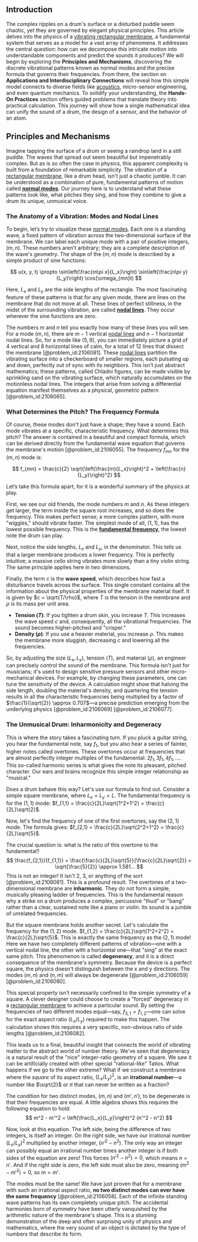## Introduction
The complex ripples on a drum's surface or a disturbed puddle seem chaotic, yet they are governed by elegant physical principles. This article delves into the physics of a [vibrating rectangular membrane](@article_id:171886), a fundamental system that serves as a model for a vast array of phenomena. It addresses the central question: how can we decompose this intricate motion into understandable components and predict the sounds it produces? We will begin by exploring the **Principles and Mechanisms**, discovering the discrete vibrational patterns known as normal modes and the precise formula that governs their frequencies. From there, the section on **Applications and Interdisciplinary Connections** will reveal how this simple model connects to diverse fields like [acoustics](@article_id:264841), micro-sensor engineering, and even quantum mechanics. To solidify your understanding, the **Hands-On Practices** section offers guided problems that translate theory into practical calculation. This journey will show how a single mathematical idea can unify the sound of a drum, the design of a sensor, and the behavior of an atom.

## Principles and Mechanisms

Imagine tapping the surface of a drum or seeing a raindrop land in a still puddle. The waves that spread out seem beautiful but impenetrably complex. But as is so often the case in physics, this apparent complexity is built from a foundation of remarkable simplicity. The vibration of a [rectangular membrane](@article_id:185759), like a drum head, isn't just a chaotic jumble. It can be understood as a combination of pure, fundamental patterns of motion called **[normal modes](@article_id:139146)**. Our journey here is to understand what these patterns look like, what pitches they sing, and how they combine to give a drum its unique, unmusical voice.

### The Anatomy of a Vibration: Modes and Nodal Lines

To begin, let’s try to visualize these [normal modes](@article_id:139146). Each one is a standing wave, a fixed pattern of vibration across the two-dimensional surface of the membrane. We can label each unique mode with a pair of positive integers, $(m, n)$. These numbers aren't arbitrary; they are a complete description of the wave's geometry. The shape of the $(m, n)$ mode is described by a simple product of sine functions:

$$
u(x, y, t) \propto \sin\left(\frac{m\pi x}{L_x}\right) \sin\left(\frac{n\pi y}{L_y}\right) \cos(\omega_{mn}t)
$$

Here, $L_x$ and $L_y$ are the side lengths of the rectangle. The most fascinating feature of these patterns is that for any given mode, there are lines on the membrane that do not move at all. These lines of perfect stillness, in the midst of the surrounding vibration, are called **[nodal lines](@article_id:168903)**. They occur wherever the sine functions are zero.

The numbers $m$ and $n$ tell you exactly how many of these lines you will see. For a mode $(m, n)$, there are $m-1$ vertical [nodal lines](@article_id:168903) and $n-1$ horizontal nodal lines. So, for a mode like $(5, 9)$, you can immediately picture a grid of $4$ vertical and $8$ horizontal lines of calm, for a total of 12 lines that dissect the membrane [@problem_id:2106081]. These [nodal lines](@article_id:168903) partition the vibrating surface into a checkerboard of smaller regions, each pulsating up and down, perfectly out of sync with its neighbors. This isn't just abstract mathematics; these patterns, called Chladni figures, can be made visible by sprinkling sand on the vibrating surface, which naturally accumulates on the motionless nodal lines. The integers that arise from solving a differential equation manifest themselves as a physical, geometric pattern [@problem_id:2106065].

### What Determines the Pitch? The Frequency Formula

Of course, these modes don't just have a shape; they have a sound. Each mode vibrates at a specific, characteristic frequency. What determines this pitch? The answer is contained in a beautiful and compact formula, which can be derived directly from the fundamental wave equation that governs the membrane's motion [@problem_id:2106055]. The frequency $f_{mn}$ for the $(m,n)$ mode is:

$$
f_{mn} = \frac{c}{2} \sqrt{\left(\frac{m}{L_x}\right)^2 + \left(\frac{n}{L_y}\right)^2}
$$

Let’s take this formula apart, for it is a wonderful summary of the physics at play.

First, we see our old friends, the mode numbers $m$ and $n$. As these integers get larger, the term inside the square root increases, and so does the frequency. This makes perfect sense; a more complex pattern, with more "wiggles," should vibrate faster. The simplest mode of all, $(1,1)$, has the lowest possible frequency. This is the **[fundamental frequency](@article_id:267688)**, the lowest note the drum can play.

Next, notice the side lengths, $L_x$ and $L_y$, in the denominator. This tells us that a larger membrane produces a lower frequency. This is perfectly intuitive; a massive cello string vibrates more slowly than a tiny violin string. The same principle applies here in two dimensions.

Finally, the term $c$ is the **wave speed**, which describes how fast a disturbance travels across the surface. This single constant contains all the information about the physical properties of the membrane material itself. It is given by $c = \sqrt{T/\rho}$, where $T$ is the tension in the membrane and $\rho$ is its mass per unit area.
*   **Tension ($T$)**: If you tighten a drum skin, you increase $T$. This increases the wave speed $c$ and, consequently, all the vibrational frequencies. The sound becomes higher-pitched and "crisper."
*   **Density ($\rho$)**: If you use a heavier material, you increase $\rho$. This makes the membrane more sluggish, decreasing $c$ and lowering all the frequencies.

So, by adjusting the size ($L_x, L_y$), tension ($T$), and material ($\rho$), an engineer can precisely control the sound of the membrane. This formula isn't just for musicians; it's used to design sensitive pressure sensors and other micro-mechanical devices. For example, by changing these parameters, one can tune the sensitivity of the device. A calculation might show that halving the side length, doubling the material's density, and quartering the tension results in all the characteristic frequencies being multiplied by a factor of $\frac{1}{\sqrt{2}} \approx 0.707$—a precise prediction emerging from the underlying physics [@problem_id:2106069] [@problem_id:2106077].

### The Unmusical Drum: Inharmonicity and Degeneracy

This is where the story takes a fascinating turn. If you pluck a guitar string, you hear the fundamental note, say $f_1$, but you also hear a series of fainter, higher notes called overtones. These overtones occur at frequencies that are almost perfectly integer multiples of the fundamental: $2f_1, 3f_1, 4f_1, \ldots$. This so-called harmonic series is what gives the note its pleasant, pitched character. Our ears and brains recognize this simple integer relationship as "musical."

Does a drum behave this way? Let's use our formula to find out. Consider a simple square membrane, where $L_x=L_y=L$. The fundamental frequency is for the $(1,1)$ mode: $f_{1,1} = \frac{c}{2L}\sqrt{1^2+1^2} = \frac{c}{2L}\sqrt{2}$.

Now, let's find the frequency of one of the first overtones, say the $(2,1)$ mode. The formula gives: $f_{2,1} = \frac{c}{2L}\sqrt{2^2+1^2} = \frac{c}{2L}\sqrt{5}$.

The crucial question is: what is the ratio of this overtone to the fundamental?
$$
\frac{f_{2,1}}{f_{1,1}} = \frac{\frac{c}{2L}\sqrt{5}}{\frac{c}{2L}\sqrt{2}} = \sqrt{\frac{5}{2}} \approx 1.581...
$$
This is not an integer! It isn't 2, 3, or anything of the sort [@problem_id:2106061]. This is a profound result. The overtones of a two-dimensional membrane are **inharmonic**. They do not form a simple, musically pleasing ladder of frequencies. This is the fundamental reason why a strike on a drum produces a complex, percussive "thud" or "bang" rather than a clear, sustained note like a piano or violin. Its sound is a jumble of unrelated frequencies.

But the square membrane holds another secret. Let's calculate the frequency for the $(1,2)$ mode.
$f_{1,2} = \frac{c}{2L}\sqrt{1^2+2^2} = \frac{c}{2L}\sqrt{5}$.
This is exactly the same frequency as the $(2,1)$ mode! Here we have two completely different patterns of vibration—one with a vertical nodal line, the other with a horizontal one—that "sing" at the exact same pitch. This phenomenon is called **degeneracy**, and it is a direct consequence of the membrane's symmetry. Because the device is a perfect square, the physics doesn't distinguish between the x and y directions. The modes $(m,n)$ and $(n,m)$ will always be degenerate [@problem_id:2106059] [@problem_id:2106080].

This special property isn't necessarily confined to the simple symmetry of a square. A clever designer could choose to create a "forced" degeneracy in a [rectangular membrane](@article_id:185759) to achieve a particular sound. By setting the frequencies of two different modes equal—say, $f_{3,1} = f_{1,2}$—one can solve for the exact aspect ratio ($L_x/L_y$) required to make this happen. The calculation shows this requires a very specific, non-obvious ratio of side lengths [@problem_id:2106082].

This leads us to a final, beautiful insight that connects the world of vibrating matter to the abstract world of number theory. We've seen that degeneracy is a natural result of the "nice" integer-ratio geometry of a square. We saw it can be artificially created with other special "rational-like" Tatios. What happens if we go to the other extreme? What if we construct a membrane where the *square* of its aspect ratio, $(L_x/L_y)^2$, is an **irrational number**—a number like $\sqrt{2}$ or $\pi$ that can never be written as a fraction?

The condition for two distinct modes, $(m,n)$ and $(m', n')$, to be degenerate is that their frequencies are equal. A little algebra shows this requires the following equation to hold:
$$
m^2 - m'^2 = \left(\frac{L_x}{L_y}\right)^2 (n'^2 - n^2)
$$

Now, look at this equation. The left side, being the difference of two integers, is itself an integer. On the right side, we have our irrational number $(L_x/L_y)^2$ multiplied by another integer, $(n'^2-n^2)$. The only way an integer can possibly equal an irrational number times another integer is if both sides of the equation are zero! This forces $(n'^2 - n^2) = 0$, which means $n=n'$. And if the right side is zero, the left side must also be zero, meaning $(m^2-m'^2) = 0$, so $m=m'$.

The modes must be the same! We have just proven that for a membrane with such an irrational aspect ratio, **no two distinct modes can ever have the same frequency** [@problem_id:2106058]. Each of the infinite standing wave patterns has its own completely unique pitch. The accidental harmonies born of symmetry have been utterly vanquished by the arithmetic nature of the membrane's shape. This is a stunning demonstration of the deep and often surprising unity of physics and mathematics, where the very sound of an object is dictated by the type of numbers that describe its form.